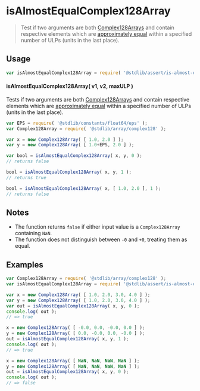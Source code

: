 <!--

@license Apache-2.0

Copyright (c) 2025 The Stdlib Authors.

Licensed under the Apache License, Version 2.0 (the "License");
you may not use this file except in compliance with the License.
You may obtain a copy of the License at

   http://www.apache.org/licenses/LICENSE-2.0

Unless required by applicable law or agreed to in writing, software
distributed under the License is distributed on an "AS IS" BASIS,
WITHOUT WARRANTIES OR CONDITIONS OF ANY KIND, either express or implied.
See the License for the specific language governing permissions and
limitations under the License.

-->

# isAlmostEqualComplex128Array

> Test if two arguments are both [Complex128Arrays][@stdlib/array/complex128] and contain respective elements which are [approximately equal][@stdlib/assert/is-almost-equal] within a specified number of ULPs (units in the last place).

<section class="usage">

## Usage

<!-- eslint-disable id-length -->

```javascript
var isAlmostEqualComplex128Array = require( '@stdlib/assert/is-almost-equal-complex128array' );
```

#### isAlmostEqualComplex128Array( v1, v2, maxULP )

Tests if two arguments are both [Complex128Arrays][@stdlib/array/complex128] and contain respective elements which are [approximately equal][@stdlib/assert/is-almost-equal] within a specified number of ULPs (units in the last place).

<!-- eslint-disable id-length -->

```javascript
var EPS = require( '@stdlib/constants/float64/eps' );
var Complex128Array = require( '@stdlib/array/complex128' );

var x = new Complex128Array( [ 1.0, 2.0 ] );
var y = new Complex128Array( [ 1.0+EPS, 2.0 ] );

var bool = isAlmostEqualComplex128Array( x, y, 0 );
// returns false

bool = isAlmostEqualComplex128Array( x, y, 1 );
// returns true

bool = isAlmostEqualComplex128Array( x, [ 1.0, 2.0 ], 1 );
// returns false
```

</section>

<!-- /.usage -->

<section class="notes">

## Notes

-   The function returns `false` if either input value is a `Complex128Array` containing `NaN`.
-   The function does not distinguish between `-0` and `+0`, treating them as equal.

</section>

<!-- /.notes -->

<section class="examples">

## Examples

<!-- eslint no-undef: "error" -->

<!-- eslint-disable id-length -->

```javascript
var Complex128Array = require( '@stdlib/array/complex128' );
var isAlmostEqualComplex128Array = require( '@stdlib/assert/is-almost-equal-complex128array' );

var x = new Complex128Array( [ 1.0, 2.0, 3.0, 4.0 ] );
var y = new Complex128Array( [ 1.0, 2.0, 3.0, 4.0 ] );
var out = isAlmostEqualComplex128Array( x, y, 0 );
console.log( out );
// => true

x = new Complex128Array( [ -0.0, 0.0, -0.0, 0.0 ] );
y = new Complex128Array( [ 0.0, -0.0, 0.0, -0.0 ] );
out = isAlmostEqualComplex128Array( x, y, 1 );
console.log( out );
// => true

x = new Complex128Array( [ NaN, NaN, NaN, NaN ] );
y = new Complex128Array( [ NaN, NaN, NaN, NaN ] );
out = isAlmostEqualComplex128Array( x, y, 0 );
console.log( out );
// => false
```

</section>

<!-- /.examples -->

<!-- Section for related `stdlib` packages. Do not manually edit this section, as it is automatically populated. -->

<section class="related">

</section>

<!-- /.related -->

<!-- Section for all links. Make sure to keep an empty line after the `section` element and another before the `/section` close. -->

<section class="links">

[@stdlib/array/complex128]: https://github.com/stdlib-js/array-complex128

[@stdlib/assert/is-almost-equal]: https://github.com/stdlib-js/assert/tree/main/is-almost-equal

</section>

<!-- /.links -->
